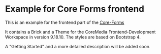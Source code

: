 # Example for Core Forms frontend
This is an example for the frontend part of the [Core-Forms](https://github.com/tallence/core-forms)

It contains a Brick and a Theme for the CoreMedia Frontend-Development Workspace in version 9.18.10. The styles are based on Bootstrap 4.

A "Getting Started" and a more detailed description will be added soon.
